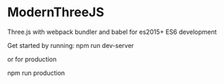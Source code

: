 # ModernThreeJS
Three.js with webpack bundler and babel for es2015+ ES6 development

Get started by running:
npm run dev-server

or for production

npm run production


